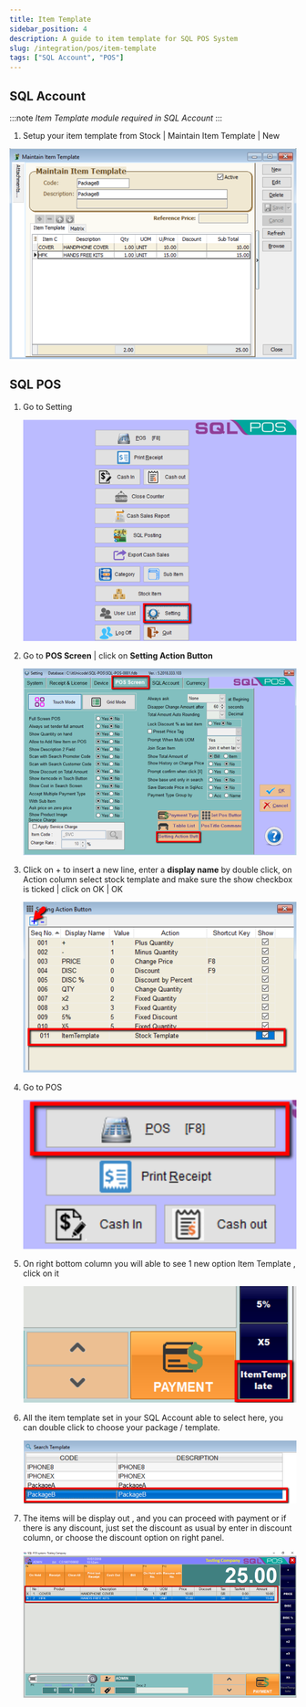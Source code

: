 ```yaml
---
title: Item Template
sidebar_position: 4
description: A guide to item template for SQL POS System
slug: /integration/pos/item-template
tags: ["SQL Account", "POS"]
---
```


## SQL Account

:::note
*Item Template module required in SQL Account*
:::

1. Setup your item template from Stock | Maintain Item Template | New

![1](../../../static/img/integration/pos/item-template/1.png)

## SQL POS

1. Go to Setting

    ![2](../../../static/img/integration/pos/item-template/2.png)

2. Go to **POS Screen** | click on **Setting Action Button**

    ![3](../../../static/img/integration/pos/item-template/3.png)

3. Click on + to insert a new line, enter a **display name** by double click, on Action column select stock template and make sure the show checkbox is ticked | click on OK | OK

    ![4](../../../static/img/integration/pos/item-template/4.png)

4. Go to POS

    ![5](../../../static/img/integration/pos/item-template/5.png)

5. On right bottom column you will able to see 1 new option Item Template , click on it

    ![6](../../../static/img/integration/pos/item-template/6.png)

6. All the item template set in your SQL Account able to select here, you can double click to choose your package / template.

    ![7](../../../static/img/integration/pos/item-template/7.png)

7. The items will be display out , and you can proceed with payment or if there is any discount, just set the discount as usual by enter in discount column, or choose the discount option on right panel.

    ![8](../../../static/img/integration/pos/item-template/8.png)
